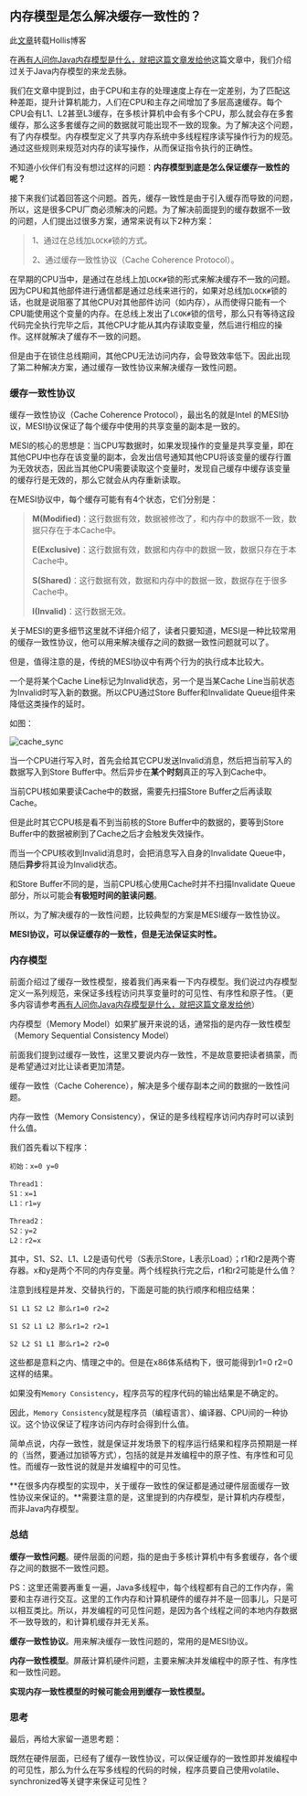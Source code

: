 ## 内存模型是怎么解决缓存一致性的？

此[文章](http://www.hollischuang.com/archives/2662)转载Hollis博客

在[再有人问你Java内存模型是什么，就把这篇文章发给他](http://www.hollischuang.com/archives/2550)这篇文章中，我们介绍过关于Java内存模型的来龙去脉。

我们在文章中提到过，由于CPU和主存的处理速度上存在一定差别，为了匹配这种差距，提升计算机能力，人们在CPU和主存之间增加了多层高速缓存。每个CPU会有L1、L2甚至L3缓存，在多核计算机中会有多个CPU，那么就会存在多套缓存，那么这多套缓存之间的数据就可能出现不一致的现象。为了解决这个问题，有了内存模型。内存模型定义了共享内存系统中多线程程序读写操作行为的规范。通过这些规则来规范对内存的读写操作，从而保证指令执行的正确性。

不知道小伙伴们有没有想过这样的问题：**内存模型到底是怎么保证缓存一致性的呢？**

接下来我们试着回答这个问题。首先，缓存一致性是由于引入缓存而导致的问题，所以，这是很多CPU厂商必须解决的问题。为了解决前面提到的缓存数据不一致的问题，人们提出过很多方案，通常来说有以下2种方案：

> 1、通过在总线加`LOCK#`锁的方式。
>
> 2、通过缓存一致性协议（Cache Coherence Protocol）。

在早期的CPU当中，是通过在总线上加`LOCK#`锁的形式来解决缓存不一致的问题。因为CPU和其他部件进行通信都是通过总线来进行的，如果对总线加`LOCK#`锁的话，也就是说阻塞了其他CPU对其他部件访问（如内存），从而使得只能有一个CPU能使用这个变量的内存。在总线上发出了`LCOK#`锁的信号，那么只有等待这段代码完全执行完毕之后，其他CPU才能从其内存读取变量，然后进行相应的操作。这样就解决了缓存不一致的问题。

但是由于在锁住总线期间，其他CPU无法访问内存，会导致效率低下。因此出现了第二种解决方案，通过缓存一致性协议来解决缓存一致性问题。

### 缓存一致性协议

缓存一致性协议（Cache Coherence Protocol），最出名的就是Intel 的MESI协议，MESI协议保证了每个缓存中使用的共享变量的副本是一致的。

MESI的核心的思想是：当CPU写数据时，如果发现操作的变量是共享变量，即在其他CPU中也存在该变量的副本，会发出信号通知其他CPU将该变量的缓存行置为无效状态，因此当其他CPU需要读取这个变量时，发现自己缓存中缓存该变量的缓存行是无效的，那么它就会从内存重新读取。

在MESI协议中，每个缓存可能有有4个状态，它们分别是：

> **M(Modified)**：这行数据有效，数据被修改了，和内存中的数据不一致，数据只存在于本Cache中。
>
> **E(Exclusive)**：这行数据有效，数据和内存中的数据一致，数据只存在于本Cache中。
>
> **S(Shared)**：这行数据有效，数据和内存中的数据一致，数据存在于很多Cache中。
>
> **I(Invalid)**：这行数据无效。

关于MESI的更多细节这里就不详细介绍了，读者只要知道，MESI是一种比较常用的缓存一致性协议，他可以用来解决缓存之间的数据一致性问题就可以了。

但是，值得注意的是，传统的MESI协议中有两个行为的执行成本比较大。

一个是将某个Cache Line标记为Invalid状态，另一个是当某Cache Line当前状态为Invalid时写入新的数据。所以CPU通过Store Buffer和Invalidate Queue组件来降低这类操作的延时。

如图：

![cache_sync](http://www.hollischuang.com/wp-content/uploads/2018/08/cache_sync.png)

当一个CPU进行写入时，首先会给其它CPU发送Invalid消息，然后把当前写入的数据写入到Store Buffer中。然后异步在**某个时刻**真正的写入到Cache中。

当前CPU核如果要读Cache中的数据，需要先扫描Store Buffer之后再读取Cache。

但是此时其它CPU核是看不到当前核的Store Buffer中的数据的，要等到Store Buffer中的数据被刷到了Cache之后才会触发失效操作。

而当一个CPU核收到Invalid消息时，会把消息写入自身的Invalidate Queue中，随后**异步**将其设为Invalid状态。

和Store Buffer不同的是，当前CPU核心使用Cache时并不扫描Invalidate Queue部分，所以可能会**有极短时间的脏读问题**。

所以，为了解决缓存的一致性问题，比较典型的方案是MESI缓存一致性协议。

**MESI协议，可以保证缓存的一致性，但是无法保证实时性。**

### 内存模型

前面介绍过了缓存一致性模型，接着我们再来看一下内存模型。我们说过内存模型定义一系列规范，来保证多线程访问共享变量时的可见性、有序性和原子性。（更多内容请参考[再有人问你Java内存模型是什么，就把这篇文章发给他](http://www.hollischuang.com/archives/2550)）

内存模型（Memory Model）如果扩展开来说的话，通常指的是内存一致性模型（Memory Sequential Consistency Model）

前面我们提到过缓存一致性，这里又要说内存一致性，不是故意要把读者搞蒙，而是希望通过对比让读者更加清楚。

缓存一致性（Cache Coherence），解决是多个缓存副本之间的数据的一致性问题。

内存一致性（Memory Consistency），保证的是多线程程序访问内存时可以读到什么值。

我们首先看以下程序：

```
初始：x=0 y=0

Thread1：
S1：x=1
L1：r1=y

Thread2：
S2：y=2
L2：r2=x
```

其中，S1、S2、L1、L2是语句代号（S表示Store，L表示Load）；r1和r2是两个寄存器。x和y是两个不同的内存变量。两个线程执行完之后，r1和r2可能是什么值？

注意到线程是并发、交替执行的，下面是可能的执行顺序和相应结果：

```
S1 L1 S2 L2 那么r1=0 r2=2

S1 S2 L1 L2 那么r1=2 r2=1

S2 L2 S1 L1 那么r1=2 r2=0
```

这些都是意料之内、情理之中的。但是在x86体系结构下，很可能得到r1=0 r2=0这样的结果。

如果没有`Memory Consistency`，程序员写的程序代码的输出结果是不确定的。

因此，`Memory Consistency`就是程序员（编程语言）、编译器、CPU间的一种协议。这个协议保证了程序访问内存时会得到什么值。

简单点说，内存一致性，就是保证并发场景下的程序运行结果和程序员预期是一样的（当然，要通过加锁等方式），包括的就是并发编程中的原子性、有序性和可见性。而缓存一致性说的就是并发编程中的可见性。

**在很多内存模型的实现中，关于缓存一致性的保证都是通过硬件层面缓存一致性协议来保证的。**需要注意的是，这里提到的内存模型，是计算机内存模型，而非Java内存模型。

### 总结

**缓存一致性问题**。硬件层面的问题，指的是由于多核计算机中有多套缓存，各个缓存之间的数据不一致性问题。

PS：这里还需要再重复一遍，Java多线程中，每个线程都有自己的工作内存，需要和主存进行交互。这里的工作内存和计算机硬件的缓存并不是一回事儿，只是可以相互类比。所以，并发编程的可见性问题，是因为各个线程之间的本地内存数据不一致导致的，和计算机缓存并无关系。

**缓存一致性协议**。用来解决缓存一致性问题的，常用的是MESI协议。

**内存一致性模型**。屏蔽计算机硬件问题，主要来解决并发编程中的原子性、有序性和一致性问题。

**实现内存一致性模型的时候可能会用到缓存一致性模型。**

### 思考

最后，再给大家留一道思考题：

既然在硬件层面，已经有了缓存一致性协议，可以保证缓存的一致性即并发编程中的可见性，那么为什么在写多线程的代码的时候，程序员要自己使用volatile、synchronized等关键字来保证可见性？